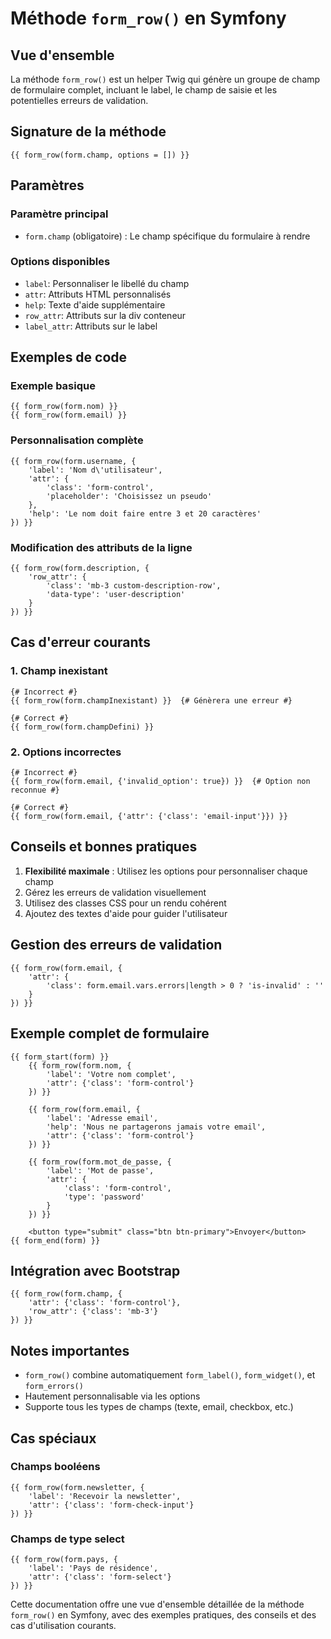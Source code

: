 
# Méthode `form_row()` en Symfony

## Vue d'ensemble

La méthode `form_row()` est un helper Twig qui génère un groupe de champ de formulaire complet, incluant le label, le champ de saisie et les potentielles erreurs de validation.

## Signature de la méthode

```twig
{{ form_row(form.champ, options = []) }}
```

## Paramètres

### Paramètre principal
- `form.champ` (obligatoire) : Le champ spécifique du formulaire à rendre

### Options disponibles
- `label`: Personnaliser le libellé du champ
- `attr`: Attributs HTML personnalisés
- `help`: Texte d'aide supplémentaire
- `row_attr`: Attributs sur la div conteneur
- `label_attr`: Attributs sur le label

## Exemples de code

### Exemple basique
```twig
{{ form_row(form.nom) }}
{{ form_row(form.email) }}
```

### Personnalisation complète
```twig
{{ form_row(form.username, {
    'label': 'Nom d\'utilisateur',
    'attr': {
        'class': 'form-control',
        'placeholder': 'Choisissez un pseudo'
    },
    'help': 'Le nom doit faire entre 3 et 20 caractères'
}) }}
```

### Modification des attributs de la ligne
```twig
{{ form_row(form.description, {
    'row_attr': {
        'class': 'mb-3 custom-description-row',
        'data-type': 'user-description'
    }
}) }}
```

## Cas d'erreur courants

### 1. Champ inexistant
```twig
{# Incorrect #}
{{ form_row(form.champInexistant) }}  {# Génèrera une erreur #}

{# Correct #}
{{ form_row(form.champDefini) }}
```

### 2. Options incorrectes
```twig
{# Incorrect #}
{{ form_row(form.email, {'invalid_option': true}) }}  {# Option non reconnue #}

{# Correct #}
{{ form_row(form.email, {'attr': {'class': 'email-input'}}) }}
```

## Conseils et bonnes pratiques

1. **Flexibilité maximale** : Utilisez les options pour personnaliser chaque champ
2. Gérez les erreurs de validation visuellement
3. Utilisez des classes CSS pour un rendu cohérent
4. Ajoutez des textes d'aide pour guider l'utilisateur

## Gestion des erreurs de validation

```twig
{{ form_row(form.email, {
    'attr': {
        'class': form.email.vars.errors|length > 0 ? 'is-invalid' : ''
    }
}) }}
```

## Exemple complet de formulaire

```twig
{{ form_start(form) }}
    {{ form_row(form.nom, {
        'label': 'Votre nom complet',
        'attr': {'class': 'form-control'}
    }) }}

    {{ form_row(form.email, {
        'label': 'Adresse email',
        'help': 'Nous ne partagerons jamais votre email',
        'attr': {'class': 'form-control'}
    }) }}

    {{ form_row(form.mot_de_passe, {
        'label': 'Mot de passe',
        'attr': {
            'class': 'form-control',
            'type': 'password'
        }
    }) }}

    <button type="submit" class="btn btn-primary">Envoyer</button>
{{ form_end(form) }}
```

## Intégration avec Bootstrap

```twig
{{ form_row(form.champ, {
    'attr': {'class': 'form-control'},
    'row_attr': {'class': 'mb-3'}
}) }}
```

## Notes importantes

- `form_row()` combine automatiquement `form_label()`, `form_widget()`, et `form_errors()`
- Hautement personnalisable via les options
- Supporte tous les types de champs (texte, email, checkbox, etc.)

## Cas spéciaux

### Champs booléens
```twig
{{ form_row(form.newsletter, {
    'label': 'Recevoir la newsletter',
    'attr': {'class': 'form-check-input'}
}) }}
```

### Champs de type select
```twig
{{ form_row(form.pays, {
    'label': 'Pays de résidence',
    'attr': {'class': 'form-select'}
}) }}
```

Cette documentation offre une vue d'ensemble détaillée de la méthode `form_row()` en Symfony, avec des exemples pratiques, des conseils et des cas d'utilisation courants.